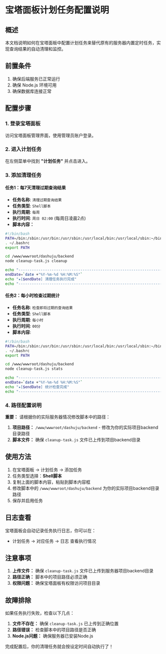 # 宝塔面板计划任务配置说明

## 概述

本文档说明如何在宝塔面板中配置计划任务来替代原有的服务器内置定时任务，实现查询结果的自动清理和监控。

## 前置条件

1. 确保后端服务已正常运行
2. 确保 Node.js 环境可用
3. 确保数据库连接正常

## 配置步骤

### 1. 登录宝塔面板

访问宝塔面板管理界面，使用管理员账户登录。

### 2. 进入计划任务

在左侧菜单中找到 **"计划任务"** 并点击进入。

### 3. 添加清理任务

#### 任务1：每7天清理过期查询结果

- **任务名称**: `清理过期查询结果`
- **任务类型**: `Shell脚本`
- **执行周期**: `每周`
- **执行时间**: `周日 02:00` (每周日凌晨2点)
- **脚本内容：**
```bash
#!/bin/bash
PATH=/bin:/sbin:/usr/bin:/usr/sbin:/usr/local/bin:/usr/local/sbin:~/bin
. ~/.bashrc
export PATH

cd /www/wwwroot/dashuju/backend
node cleanup-task.js cleanup

echo "----------------------------------------------------------------------------"
endDate=`date +"%Y-%m-%d %H:%M:%S"`
echo "★[$endDate] 清理任务执行完成"
echo "----------------------------------------------------------------------------"
```

#### 任务2：每小时检查过期统计

- **任务名称**: `检查即将过期的查询结果`
- **任务类型**: `Shell脚本`
- **执行周期**: `每小时`
- **执行时间**: `00分`
- **脚本内容**:
```bash
#!/bin/bash
PATH=/bin:/sbin:/usr/bin:/usr/sbin:/usr/local/bin:/usr/local/sbin:~/bin
. ~/.bashrc
export PATH

cd /www/wwwroot/dashuju/backend
node cleanup-task.js stats

echo "----------------------------------------------------------------------------"
endDate=`date +"%Y-%m-%d %H:%M:%S"`
echo "★[$endDate] 统计检查完成"
echo "----------------------------------------------------------------------------"
```

### 4. 路径配置说明

**重要：** 请根据你的实际服务器情况修改脚本中的路径：

1. **项目路径：** `/www/wwwroot/dashuju/backend` - 修改为你的实际项目backend目录路径
2. **脚本文件：** 确保 `cleanup-task.js` 文件已上传到项目backend目录

## 使用方法

1. 在宝塔面板 → 计划任务 → 添加任务
2. 任务类型选择：**Shell脚本**
3. 复制上面的脚本内容，粘贴到脚本内容框
4. 修改脚本中的 `/www/wwwroot/dashuju/backend` 为你的实际项目backend目录路径
5. 保存并启用任务

## 日志查看

宝塔面板会自动记录任务执行日志，你可以在：
- 计划任务 → 对应任务 → 日志 查看执行情况

## 注意事项

1. **上传文件：** 确保 `cleanup-task.js` 文件已上传到服务器项目backend目录
2. **路径正确：** 脚本中的项目路径必须正确
3. **权限问题：** 确保宝塔面板有权限访问项目目录

## 故障排除

如果任务执行失败，检查以下几点：

1. **文件不存在：** 确保 `cleanup-task.js` 已上传到正确位置
2. **路径错误：** 检查脚本中的项目路径是否正确
3. **Node.js问题：** 确保服务器已安装Node.js

完成配置后，你的清理任务就会按设定时间自动执行了！